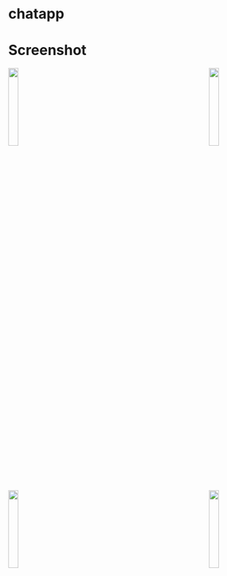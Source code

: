 # chatapp

# Screenshot

<div >
<img src="https://github.com/sureshtamizh/chatapp/assets/56902942/19b60f5d-12da-45d9-baf6-2360c955c23c" width=20% height=20%>
   
<img src="https://github.com/sureshtamizh/chatapp/assets/56902942/cc40036a-d51d-4f39-b857-c191119c6263" align="right"  width=20% height=20%> 
</div>
 <br clear="left"/>
 <br clear="left"/>
 <br clear="left"/>
 <br clear="left"/>
<div margin-top=30%> 
<img src="https://github.com/sureshtamizh/chatapp/assets/56902942/f718f0ef-c927-4b42-9c20-0d744815dc3d" width=20% height=20%>
<img src="https://github.com/sureshtamizh/chatapp/assets/56902942/7b4e13a7-3462-4af1-b702-7bb3cf049d0e"  align="right"  width=20% height=20%>
</div>
 
  

